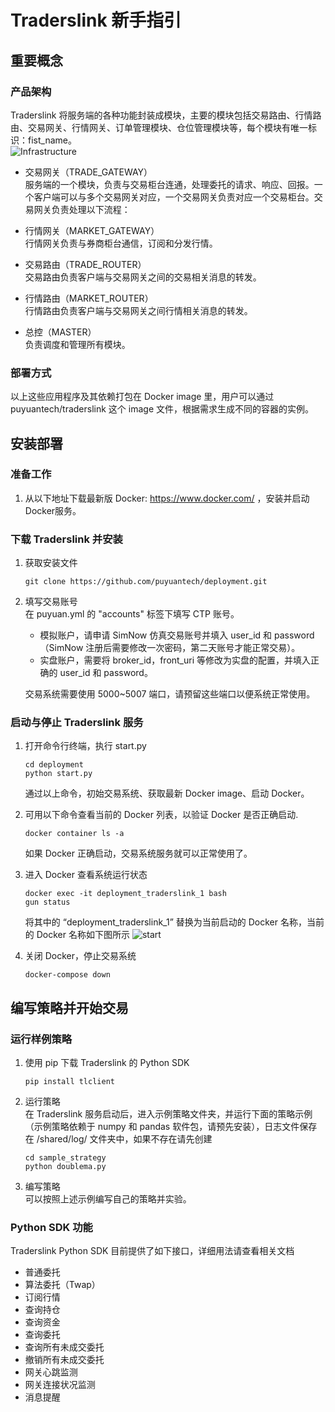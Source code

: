 # Traderslink 新手指引

## 重要概念

### 产品架构	
Traderslink 将服务端的各种功能封装成模块，主要的模块包括交易路由、行情路由、交易网关、行情网关、订单管理模块、仓位管理模块等，每个模块有唯一标识：fist_name。  
![Infrastructure](https://github.com/puyuantech/deployment/blob/master/resource/infrastructure.png)

* 交易网关（TRADE_GATEWAY）  
服务端的一个模块，负责与交易柜台连通，处理委托的请求、响应、回报。一个客户端可以与多个交易网关对应，一个交易网关负责对应一个交易柜台。交易网关负责处理以下流程：
		
* 行情网关（MARKET_GATEWAY）  
行情网关负责与券商柜台通信，订阅和分发行情。
		
* 交易路由（TRADE_ROUTER）  
交易路由负责客户端与交易网关之间的交易相关消息的转发。
	
* 行情路由（MARKET_ROUTER）  
行情路由负责客户端与交易网关之间行情相关消息的转发。

* 总控（MASTER）  
负责调度和管理所有模块。

### 部署方式
以上这些应用程序及其依赖打包在 Docker image 里，用户可以通过 puyuantech/traderslink 这个 image 文件，根据需求生成不同的容器的实例。

## 安装部署

### 准备工作
1. 从以下地址下载最新版 Docker: https://www.docker.com/ ，安装并启动Docker服务。

### 下载 Traderslink 并安装

1. 获取安装文件
    ```
    git clone https://github.com/puyuantech/deployment.git
    ```
2. 填写交易账号  
    在 puyuan.yml 的 "accounts" 标签下填写 CTP 账号。
    - 模拟账户，请申请 SimNow 仿真交易账号并填入 user_id 和 password（SimNow 注册后需要修改一次密码，第二天账号才能正常交易）。
    - 实盘账户，需要将 broker_id，front_uri 等修改为实盘的配置，并填入正确的 user_id 和 password。

    交易系统需要使用 5000~5007 端口，请预留这些端口以便系统正常使用。

### 启动与停止 Traderslink 服务

1. 打开命令行终端，执行 start.py
    ```
    cd deployment
    python start.py
    ```
    通过以上命令，初始交易系统、获取最新 Docker image、启动 Docker。

2. 可用以下命令查看当前的 Docker 列表，以验证 Docker 是否正确启动.
    ```
    docker container ls -a
    ```
    如果 Docker 正确启动，交易系统服务就可以正常使用了。

3. 进入 Docker 查看系统运行状态
    ```
    docker exec -it deployment_traderslink_1 bash
    gun status
    ```
    将其中的 “deployment_traderslink_1” 替换为当前启动的 Docker 名称，当前的 Docker 名称如下图所示
    ![start](https://github.com/puyuantech/deployment/blob/master/resource/start.jpg)
    
4. 关闭 Docker，停止交易系统
    ```
    docker-compose down
    ```

## 编写策略并开始交易
### 运行样例策略
1. 使用 pip 下载 Traderslink 的 Python SDK
    ```
    pip install tlclient
    ```
2. 运行策略  
在 Traderslink 服务启动后，进入示例策略文件夹，并运行下面的策略示例（示例策略依赖于 numpy 和 pandas 软件包，请预先安装），日志文件保存在 /shared/log/ 文件夹中，如果不存在请先创建
    ```
    cd sample_strategy
    python doublema.py
    ```
3. 编写策略  
可以按照上述示例编写自己的策略并实验。
### Python SDK 功能
Traderslink Python SDK 目前提供了如下接口，详细用法请查看相关文档
* 普通委托
* 算法委托（Twap）
* 订阅行情
* 查询持仓
* 查询资金
* 查询委托
* 查询所有未成交委托
* 撤销所有未成交委托
* 网关心跳监测
* 网关连接状况监测
* 消息提醒



